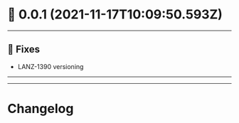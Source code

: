 # :confetti_ball: 0.0.1 (2021-11-17T10:09:50.593Z)
- - -
## :bug: Fixes
* LANZ-1390 versioning
- - -
- - -
# Changelog
